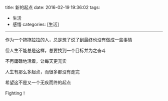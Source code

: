 title: 新的起点
date: 2016-02-19 19:36:02
tags:
- 生活
- 感悟
categories: [生活]
---
作为一个拖拖拉拉的人，总是想了说了到最终也没有做成一些事情

但人生不能总是这样，总要找到一个目标并为之奋斗

不再庸碌地活着，让每天更充实

人生有那么多起点，而很多都没有走完

希望这不是又一个无疾而终的起点

Fighting！

<!-- more -->
